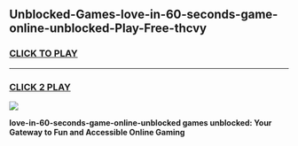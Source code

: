 
## Unblocked-Games-love-in-60-seconds-game-online-unblocked-Play-Free-thcvy
<h3>
<a href="https://premium76.site?title=love-in-60-seconds-game-online-unblocked&ref=20M">CLICK TO PLAY</a></h3>
<hr>

<h3>
<a href="https://premium76.site?title=love-in-60-seconds-game-online-unblocked&ref=20M">CLICK 2 PLAY</a>
  
</h3>

<a href="https://premium76.site?title=love-in-60-seconds-game-online-unblocked&ref=19M"><img src="https://clearcache.store/games.png"></a>


**love-in-60-seconds-game-online-unblocked games unblocked: Your Gateway to Fun and Accessible Online Gaming**
